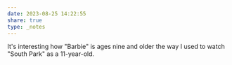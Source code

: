 ```yaml
---
date: 2023-08-25 14:22:55
share: true
type: _notes
---
```

It's interesting how "Barbie" is ages nine and older the way I used to watch "South Park" as a 11-year-old.
